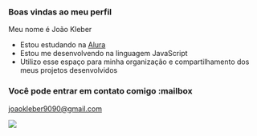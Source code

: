 ### Boas vindas ao meu perfil 

Meu nome é João Kleber

- Estou estudando na [Alura](https://www.alura.com.br)
- Estou me desenvolvendo na linguagem JavaScript
- Utilizo esse espaço para minha organização e compartilhamento dos meus projetos desenvolvidos

### Você pode entrar em contato comigo :mailbox

joaokleber9090@gmail.com


![](https://media1.tenor.com/m/4M5SFJ2PRKAAAAAC/red-hood-ready-to-fight.gif)
